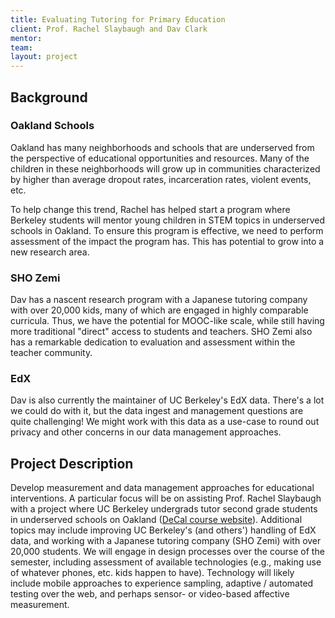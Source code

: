 ```yaml
---
title: Evaluating Tutoring for Primary Education
client: Prof. Rachel Slaybaugh and Dav Clark
mentor:
team:
layout: project
---
```

## Background

### Oakland Schools

Oakland has many neighborhoods and schools that are underserved from the
perspective of educational opportunities and resources. Many of the children in
these neighborhoods will grow up in communities characterized by higher than
average dropout rates, incarceration rates, violent events, etc.

To help change this trend, Rachel has helped start a program where Berkeley
students will mentor young children in STEM topics in underserved schools in
Oakland. To ensure this program is effective, we need to perform assessment of
the impact the program has. This has potential to grow into a new research
area.

### SHO Zemi

Dav has a nascent research program with a Japanese tutoring company with over
20,000 kids, many of which are engaged in highly comparable curricula. Thus, we
have the potential for MOOC-like scale, while still having more traditional
"direct" access to students and teachers. SHO Zemi also has a remarkable
dedication to evaluation and assessment within the teacher community.

### EdX

Dav is also currently the maintainer of UC Berkeley's EdX data. There's a lot
we could do with it, but the data ingest and management questions are quite
challenging! We might work with this data as a use-case to round out privacy
and other concerns in our data management approaches.

## Project Description

Develop measurement and data management approaches for educational
interventions. A particular focus will be on assisting Prof. Rachel Slaybaugh
with a project where UC Berkeley undergrads tutor second grade students in
underserved schools on Oakland ([DeCal course
website](http://www.decal.org/courses/3734)). Additional topics may include
improving UC Berkeley's (and others') handling of EdX data, and working with a
Japanese tutoring company (SHO Zemi) with over 20,000 students. We will engage
in design processes over the course of the semester, including assessment of
available technologies (e.g., making use of whatever phones, etc. kids happen
to have). Technology will likely include mobile approaches to experience
sampling, adaptive / automated testing over the web, and perhaps sensor- or
video-based affective measurement.
